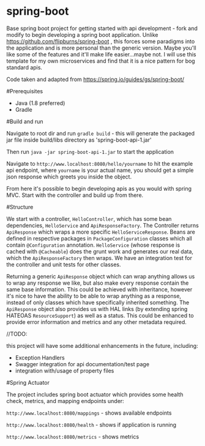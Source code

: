# spring-boot
Base spring boot project for getting started with api development - fork and modify to begin developing a spring boot application. Unlike https://github.com/flipburns/spring-boot , this forces some paradigms into the application and is more personal than the generic version. Maybe you'll like some of the features and it'll make life easier...maybe not. I will use this template for my own microservices and find that it is a nice pattern for bog standard apis.

Code taken and adapted from https://spring.io/guides/gs/spring-boot/

#Prerequisites

- Java (1.8 preferred)
- Gradle

#Build and run

Navigate to root dir and run `gradle build` - this will generate the packaged jar file inside build/libs directory as 'spring-boot-api-1.jar'

Then run `java -jar spring-boot-api-1.jar` to start the application

Navigate to `http://www.localhost:8080/hello/yourname` to hit the example api endpoint, where `yourname` is your actual name, you should get a simple json response which greets you inside the object.

From here it's possible to begin developing apis as you would with spring MVC. Start with the controller and build up from there. 

#Structure

We start with a controller, `HelloController`, which has some bean dependencies, `HelloService` and `ApiResponseFactory`. The Controller returns `ApiResponse` which wraps a more specific `HelloServiceResponse`. Beans are defined in respective packages in `PackageConfiguration` classes which all contain `@Configuration` annotation. `HelloService` (whose response is cached with `@Cacheable`) does the grunt work and generates our real data, which the `ApiResponseFactory` then wraps. We have an integration test for the controller and unit tests for other classes. 

Returning a generic `ApiResponse` object which can wrap anything allows us to wrap any response we like, but also make every response contain the same base information. This could be achieved with inheritance, however it's nice to have the ability to be able to wrap anything as a response, instead of only classes which have specifically inherited something. The `ApiResponse` object also provides us with HAL links (by extending spring HATEOAS `ResourceSupport`) as well as a status. This could be enhanced to provide error information and metrics and any other metadata required.

//TODO:

this project will have some additional enhancements in the future, including:

- Exception Handlers
- Swagger integration for api documentation/test page
- integration with/usage of property files

#Spring Actuator

The project includes spring boot actuator which provides some health check, metrics, and mapping endpoints under:

`http://www.localhost:8080/mappings` - shows available endpoints

`http://www.localhost:8080/health` - shows if application is running

`http://www.localhost:8080/metrics` - shows metrics

